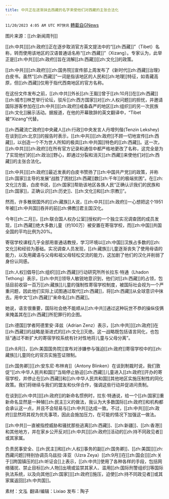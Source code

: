 ```yaml
---
title: 中共正在逐渐抹去西藏的名字来使他们对西藏的主张合法化
---
```

`11/20/2023 4:05 AM UTC M7快讯` [轉載自GNews](https://gnews.org/articles/1996256)

图片来源：[[zh:新闻周刊]]

[[zh:中共]][[zh:政府]]正在逐步取消官方英文提法中的“[[zh:西藏]]”（Tibet）名称，转而使用该地区的汉语普通话名称“[[zh:西藏]]”（Xizang）。专家认为，此举正是[[zh:中共]][[zh:政府]]旨在消解[[zh:西藏]][[zh:文化]]的政策。

[[zh:中共]][[zh:政府]][[zh:国务院]]宣传部上周发布了《新时代[[zh:西藏]]治理》白皮书。虽然“[[zh:西藏]]”一词是指该地区的人民和[[zh:地理]]特征，如青藏高原，但[[zh:西藏]]仅用于指代西南地区的官方名称。

在这份文件发布之前，[[zh:中共]]外长[[zh:王毅]]曾于[[zh:10月]]在[[zh:西藏]][[zh:城市]]林芝举行论坛，驳斥[[zh:西方国家]]对[[zh:人权问题]]的担忧，并邀请国际游客参加在[[zh:中共]][[zh:政府]]戒备森严的地区[[zh:组织]]的另一次民族[[zh:文化]]展示活动。据报道，在他的开幕致辞的英文翻译中，“Tibet被“Xizang”代替。

[[zh:西藏流亡政府]]中央藏人[[zh:行政]]中央发言人丹增列偕(Tenzin Lekshey) 在谈到[[zh:北京]]的报告时表示，[[zh:中共]][[zh:政府]]不顾一切地宣传[[zh:西藏]]，以创造一个不为世人所知的极具[[zh:中共国]]特色的[[zh:西藏]]。这一次，[[zh:中共]][[zh:政府]]在所有官方记录和通信中都严格地更改了名称，这完全是为了实现他们的[[zh:政治]]野心，即通过分裂和消灭[[zh:西藏]]来使他们对[[zh:西藏]]的主张合法化。

[[zh:中共]][[zh:政府]]最近发表的白皮书赞扬了[[zh:中国共产党]]的政策，并称[[zh:国家]]主导的发展“战胜了困扰[[zh:西藏]]数[[zh:千年]]的极端贫困”。在[[zh:文化]]方面，白皮书说，[[zh:国家]]帮助该地区各族人民“正确认识我们的民族和[[zh:国家]]，正确认识[[zh:历史]]、[[zh:文化]]和[[zh:宗教]]”。

然而，许多散居国外的[[zh:藏族]]人说，[[zh:中共]][[zh:政府]]一心想把这个1951年被[[zh:中共国]]吞并的前[[zh:佛教]]君主国汉化。

今年[[zh:二月]]，[[zh:联合国人权办公室]]授权的一个独立实况调查团的成员发现，[[zh:西藏]]绝大多数儿童（约100万）被安置在寄宿学校，而[[zh:中国]]共国全国的平均比例为20%。

寄宿学校课程几乎全部用普通话教授，学习环境以[[zh:中国]]汉族占多数的[[zh:文化]]和经验为基础。实况调查人员发现，[[zh:藏族]]儿童逐渐丧失了使用母语的能力，以及用藏语与父母和祖父母轻松交流的能力，这加剧了他们的汉化并削弱了身份认同感。

[[zh:人权]]倡导[[zh:组织]][[zh:西藏]]行动研究所所长拉东·特通（Lhadon Tethong）表示，[[zh:中共]]领导人敏锐地意识到，他们对[[zh:西藏]]的占领，包括目前收容一百万[[zh:藏族]]儿童的强制性寄宿学校制度，被国际社会视为一个严重问题，因此他们实际上试图通过取代[[zh:西藏]]，将[[zh:西藏]]从全球意识中抹去。用中文“[[zh:西藏]]”来命名[[zh:西藏]]。

她说，语言很重要，国际社会绝不能顺从[[zh:中共]]通过这种玩世不恭的操纵伎俩来掩盖其在[[zh:西藏]]所犯罪行的企图。

[[zh:德国]]学者阿德里安·泽兹（Adrian Zenz）表示，[[zh:中共]][[zh:政府]]在[[zh:西藏]]的战略是渐进式的[[zh:文化]]灭绝。这一战略既包括语言同化，也包括“通过不断扩大的寄宿学校系统有针对性地将儿童与父母分离”。

[[zh:8月]]，[[zh:美国国务院]]宣布对涉嫌参与强迫[[zh:政府]]寄宿学校中的[[zh:藏族]]儿童同化的官员实施签证限制。

[[zh:国务卿]][[zh:安东尼·布林肯]]（Antony Blinken）在谈到制裁时说，我们敦促“[[zh:中华人民共和国]]”当局停止胁迫[[zh:西藏]]儿童进入[[zh:政府]]开办的寄宿学校，并停止在[[zh:西藏]]和[[zh:中华人民共和国]]其他地区实施压制性的同化政策。我们将继续与我们的盟友和伙伴合作，强调这些行动并促进问责制。

在谈到[[zh:中共]][[zh:政府]]的新命名惯例时，拉东·特通说，给一个[[zh:国家]]重新命名显然是一种殖[[zh:民主]]义的做法，我认为大多数国际[[zh:政府]]和机构都会承认这一点，并且不会轻易与[[zh:中共]]达成一致。不过，[[zh:中共]][[zh:政府]]显然将其视为优先事项，因此会施加压力，在可能的情况下加强这一做法。

[[zh:中共]]一直被指控威胁和骚扰那些逃离[[zh:西藏]]、[[zh:新疆]]、[[zh:香港]]和其他地方，并在家乡公开反对[[zh:中共]][[zh:政府]]活动的[[zh:持不同政见者]]或其家属。

负责民事安全、[[zh:民主]]和[[zh:人权]]事务的副[[zh:国务卿]]、[[zh:美国]][[zh:西藏问题]]特别协调员乌兹拉·泽亚（Uzra Zeya）[[zh:9月]]在[[zh:国会]][[zh:关于]]跨国镇压的[[zh:听证会]]上表示，[[zh:中共]]使用了各种各样的手段，包括网络骚扰、禁止目标[[zh:人物]]出境或监禁其家人、滥用[[zh:国际刑警组织]]等国际执法系统，以及向其他[[zh:国家]][[zh:政府]]施压，迫使[[zh:持不同政见者]]或其家属返回[[zh:中共国]]。

       
素材：文泓   翻译/编辑：Lixiao  发布：陶子

